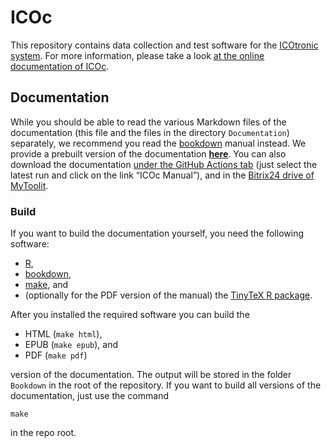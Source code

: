 # ICOc

This repository contains data collection and test software for the [ICOtronic system](https://www.mytoolit.com/ICOtronic/). For more information, please take a look [at the online documentation of ICOc](https://mytoolit.github.io/ICOc/).

## Documentation

While you should be able to read the various Markdown files of the documentation (this file and the files in the directory `Documentation`) separately, we recommend you read the [bookdown](https://bookdown.org) manual instead. We provide a prebuilt version of the documentation [**here**](https://mytoolit.github.io/ICOc/). You can also download the documentation [under the GitHub Actions tab](https://github.com/MyTooliT/ICOc/actions/workflows/documentation.yaml) (just select the latest run and click on the link “ICOc Manual”), and in the [Bitrix24 drive of MyToolit](https://mytoolit.bitrix24.de/docs/path/Documentation%20Repositories/ICOc/).

### Build

If you want to build the documentation yourself, you need the following software:

- [R](https://www.r-project.org),
- [bookdown](https://bookdown.org),
- [make](<https://en.wikipedia.org/wiki/Make_(software)>), and
- (optionally for the PDF version of the manual) the [TinyTeX R package](https://yihui.org/tinytex/).

After you installed the required software you can build the

- HTML (`make html`),
- EPUB (`make epub`), and
- PDF (`make pdf`)

version of the documentation. The output will be stored in the folder `Bookdown` in the root of the repository. If you want to build all versions of the documentation, just use the command

```
make
```

in the repo root.
